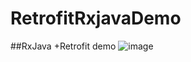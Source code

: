 # RetrofitRxjavaDemo
##RxJava +Retrofit demo
![image](https://github.com/HarryXR/RetrofitRxjavaDemo/blob/master/screenshots%2FFree-Converter.com-device-2016-09-21-152410-99352835.gif)
